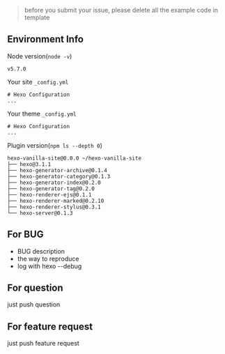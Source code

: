 > before you submit your issue, please delete all the example code in template

## Environment Info

Node version(`node -v`)
```
v5.7.0
```

Your site `_config.yml`
```
# Hexo Configuration
...
```

Your theme `_config.yml`
```
# Hexo Configuration
...
```

Plugin version(`npm ls --depth 0`)
```
hexo-vanilla-site@0.0.0 ~/hexo-vanilla-site
├── hexo@3.1.1
├── hexo-generator-archive@0.1.4
├── hexo-generator-category@0.1.3
├── hexo-generator-index@0.2.0
├── hexo-generator-tag@0.2.0
├── hexo-renderer-ejs@0.1.1
├── hexo-renderer-marked@0.2.10
├── hexo-renderer-stylus@0.3.1
└── hexo-server@0.1.3
```

## For BUG

- BUG description
- the way to reproduce
- log with hexo <command> --debug

## For question

just push question

## For feature request

just push feature request

